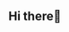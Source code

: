 ## Hi there👋

<!--
**j-axis/j-axis** is a ✨ _special_ ✨ repository because its `README.md` (this file) appears on your GitHub profile.

- 🔭 Welcome to my repository! My name is Kevin Hoang. I’m a Drafting Detailer looking to add more automation skills to my toolbelt, mainly through exploring C# and various database management systems.
- 🌱 I'm currently a student studying intros to ArcGIS, C#, GitHub, Java and SQL programming alongside basic electronic devices theory, characteristics and industrial applications.
- 👯 I’m looking to collaborate with anyone who's interested in sharing CAD or programming knowledge and tips, or with those interested in the computer-integrated manufacturing and design automation areas of focus.
- ⚡ Fun fact: ...still compiling...
-->
